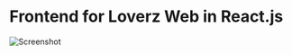 # Frontend for Loverz Web in React.js

![Screenshot](https://raw.githubusercontent.com/Anikeshpatel/loverz-react/master/artwork%20%26%20screenshots/Annotation%202019-03-24%20130624.jpg)
